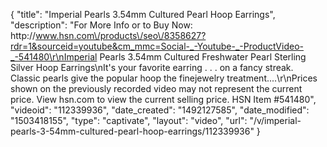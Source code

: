 {
    "title": "Imperial Pearls 3.54mm Cultured Pearl Hoop Earrings",
    "description": "For More Info or to Buy Now: http:\/\/www.hsn.com\/products\/seo\/8358627?rdr=1&sourceid=youtube&cm_mmc=Social-_-Youtube-_-ProductVideo-_-541480\r\nImperial Pearls 3.54mm Cultured Freshwater Pearl Sterling Silver Hoop Earrings\nIt's your favorite earring . . . on a fancy streak. Classic pearls give the popular hoop the finejewelry treatment....\r\nPrices shown on the previously recorded video may not represent the current price.  View hsn.com to view the current selling price. HSN Item #541480",
    "videoid": "112339936",
    "date_created": "1492127585",
    "date_modified": "1503418155",
    "type": "captivate",
    "layout": "video",
    "url": "\/v\/imperial-pearls-3-54mm-cultured-pearl-hoop-earrings\/112339936"
}